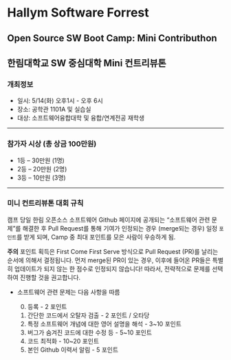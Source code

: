 # Hallym Software Forrest
## Open Source SW Boot Camp: Mini Contributhon

## 한림대학교 SW 중심대학 Mini 컨트리뷰톤

### 개최정보
- 일시: 5/14(화) 오후1시 - 오후 6시
- 장소: 공학관 1101A 및 실습실
- 대상: 소프트웨어융합대학 및 융합/연계전공 재학생

*  *  *

### 참가자 시상 (총 상금 100만원)
- 1등 – 30만원 (1명)
- 2등 – 20만원 (2명)
- 3등 – 10만원 (3명)

*  *  *

### 미니 컨트리뷰톤 대회 규칙
캠프 당일 한림 오픈소스 소프트웨어 Github 페이지에 공개되는 “소프트웨어 관련 문제”를 해결한 후 Pull Request를 통해 기여가 인정되는 경우 (merge되는 경우) 일정 ```포인트```를 받게 되며, Camp 중 최대 포인트를 모은 사람이 우승하게 됨.

**주의** 포인트 획득은 First Come First Serve 방식으로 Pull Request (PR)를 날리는 순서에 의해서 결정됩니다. 먼저 merge된 PR이 있는 경우, 이후에 들어온 PR들은 특별히 업데이트가 되지 않는 한 점수로 인정되지 않습니다! 따라서, 전략적으로 문제를 선택하여 진행할 것을 권고합니다.

- 소프트웨어 관련 문제는 다음 사항을 따름

  0. 등록 - 2 포인트
  1. 간단한 코드에서 오탈자 검출 - 2 포인트 / 오타당
  2. 특정 소프트웨어 개념에 대한 영어 설명을 해석 - 3~10 포인트
  3. 버그가 숨겨진 코드에 대한 수정 등 - 5~10 포인트
  4. 코드 최적화 - 10~20 포인트
  5. 본인 Github 이력서 알림 - 5 포인트 

